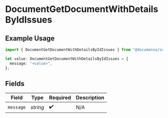 # DocumentGetDocumentWithDetailsByIdIssues

## Example Usage

```typescript
import { DocumentGetDocumentWithDetailsByIdIssues } from "@documenso/sdk-typescript/models/errors";

let value: DocumentGetDocumentWithDetailsByIdIssues = {
  message: "<value>",
};
```

## Fields

| Field              | Type               | Required           | Description        |
| ------------------ | ------------------ | ------------------ | ------------------ |
| `message`          | *string*           | :heavy_check_mark: | N/A                |